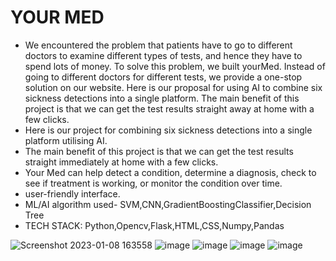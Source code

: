 # YOUR MED
* We encountered the problem that patients have to go to different doctors to examine different types of tests, and hence they have to spend lots of money. To solve this problem, we built yourMed. Instead of going to different doctors for different tests, we provide a one-stop solution on our website. Here is our proposal for using AI to combine six sickness detections into a single platform. The main benefit of this project is that we can get the test results straight away at home with a few clicks.
* Here is our project for combining six sickness detections into a single platform utilising AI. 
* The main benefit of this project is that we can get the test results straight immediately at home with a few clicks.
* Your Med can help detect a condition, determine a diagnosis, check to see if treatment is working, or monitor the condition over time.
* user-friendly interface.
* ML/AI algorithm used- SVM,CNN,GradientBoostingClassifier,Decision Tree
* TECH STACK: Python,Opencv,Flask,HTML,CSS,Numpy,Pandas


![Screenshot 2023-01-08 163558](https://user-images.githubusercontent.com/83691645/211193324-49fa68e0-369d-4a05-a58e-35dac1f4e9d7.jpg)
![image](https://user-images.githubusercontent.com/83691645/211193414-e0704219-1dcf-4c02-bd01-cfa1540cd0d0.png)
![image](https://user-images.githubusercontent.com/83691645/211193437-f8f6aa13-f0ff-4891-8de6-f089f381a928.png)
![image](https://user-images.githubusercontent.com/83691645/211193447-c83df589-9399-4ca8-a89a-9f414bb05231.png)
![image](https://user-images.githubusercontent.com/83691645/211193471-a929066f-dd08-4466-b5e5-37cc101bbe5e.png)
